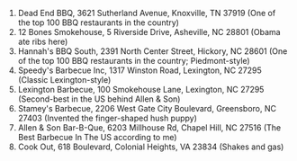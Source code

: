 1. Dead End BBQ, 3621 Sutherland Avenue, Knoxville, TN 37919 (One of the top 100 BBQ restaurants in the country)
2. 12 Bones Smokehouse, 5 Riverside Drive, Asheville, NC 28801 (Obama ate ribs here)
3. Hannah's BBQ South, 2391 North Center Street, Hickory, NC 28601 (One of the top 100 BBQ restaurants in the country; Piedmont-style)
4. Speedy's Barbecue Inc, 1317 Winston Road, Lexington, NC 27295 (Classic Lexington-style)
5. Lexington Barbecue, 100 Smokehouse Lane, Lexington, NC 27295 (Second-best in the US behind Allen & Son)
6. Stamey's Barbecue, 2206 West Gate City Boulevard, Greensboro, NC 27403 (Invented the finger-shaped hush puppy)
7. Allen & Son Bar-B-Que, 6203 Millhouse Rd, Chapel Hill, NC 27516 (The Best Barbecue In The US according to me)
8. Cook Out, 618 Boulevard, Colonial Heights, VA 23834 (Shakes and gas)
